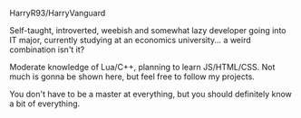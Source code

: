 HarryR93/HarryVanguard

Self-taught, introverted, weebish and somewhat lazy developer going into IT major, currently studying at an economics university... a weird combination isn't it?

Moderate knowledge of Lua/C++, planning to learn JS/HTML/CSS. Not much is gonna be shown here, but feel free to follow my projects.

You don't have to be a master at everything, but you should definitely know a bit of everything.
